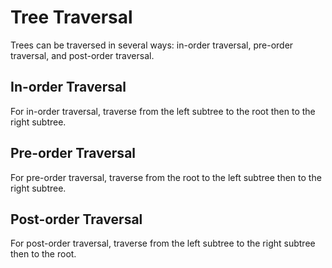 # Tree Traversal

Trees can be traversed in several ways: in-order traversal, pre-order traversal, and post-order traversal.

## In-order Traversal

For in-order traversal, traverse from the left subtree to the root then to the right subtree.

## Pre-order Traversal

For pre-order traversal, traverse from the root to the left subtree then to the right subtree.

## Post-order Traversal

For post-order traversal, traverse from the left subtree to the right subtree then to the root.
